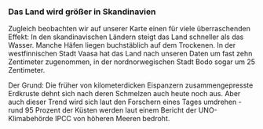 ### Das Land wird größer in Skandinavien

Zugleich beobachten wir auf unserer Karte einen für viele überraschenden Effekt: In den skandinavischen Ländern steigt das Land schneller als das Wasser. Manche Häfen liegen buchstäblich auf dem Trockenen. In der westfinnischen Stadt Vaasa hat das Land nach unseren Daten um fast zehn Zentimeter zugenommen, in der nordnorwegischen Stadt Bodo sogar um 25 Zentimeter.

Der Grund: Die früher von kilometerdicken Eispanzern zusammengepresste Erdkruste dehnt sich nach deren Schmelzen auch heute noch aus. Aber auch dieser Trend wird sich laut den Forschern eines Tages umdrehen - rund 95 Prozent der Küsten werden laut einem Bericht der UNO-Klimabehörde IPCC von höheren Meeren bedroht.
